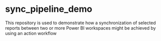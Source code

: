 # sync_pipeline_demo

This repository is used to demonstrate how a synchronization of selected reports between two or more Power BI workspaces might be achieved by using an action workflow
